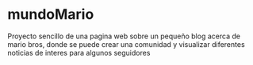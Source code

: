 # mundoMario
Proyecto sencillo de una pagina web sobre un pequeño blog acerca de mario bros, donde se puede crear una comunidad y visualizar diferentes noticias de interes para algunos seguidores
